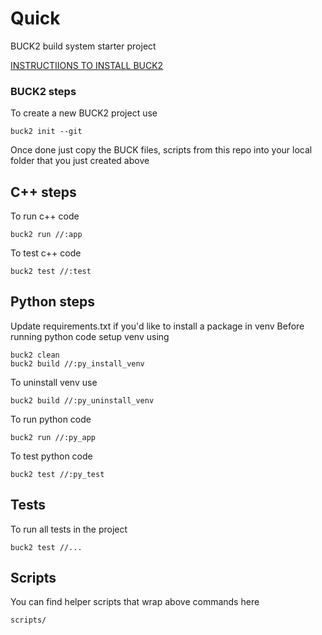 # Quick

BUCK2 build system starter project

[INSTRUCTIIONS TO INSTALL BUCK2](
https://buck2.build/docs/getting_started/#installing-buck2)

### BUCK2 steps
To create a new BUCK2 project use
```
buck2 init --git
```

Once done just copy the BUCK files, scripts from this repo into your local folder that you just created above

## C++ steps
To run c++ code
```
buck2 run //:app
```

To test c++ code
```
buck2 test //:test
```

## Python steps
Update requirements.txt if you'd like to install a package in venv
Before running python code setup venv using
```
buck2 clean
buck2 build //:py_install_venv
```

To uninstall venv use
```
buck2 build //:py_uninstall_venv
```
To run python code
```
buck2 run //:py_app
```

To test python code
```
buck2 test //:py_test
```

## Tests
To run all tests in the project
```
buck2 test //...
```

## Scripts
You can find helper scripts that wrap above commands here
```
scripts/
```